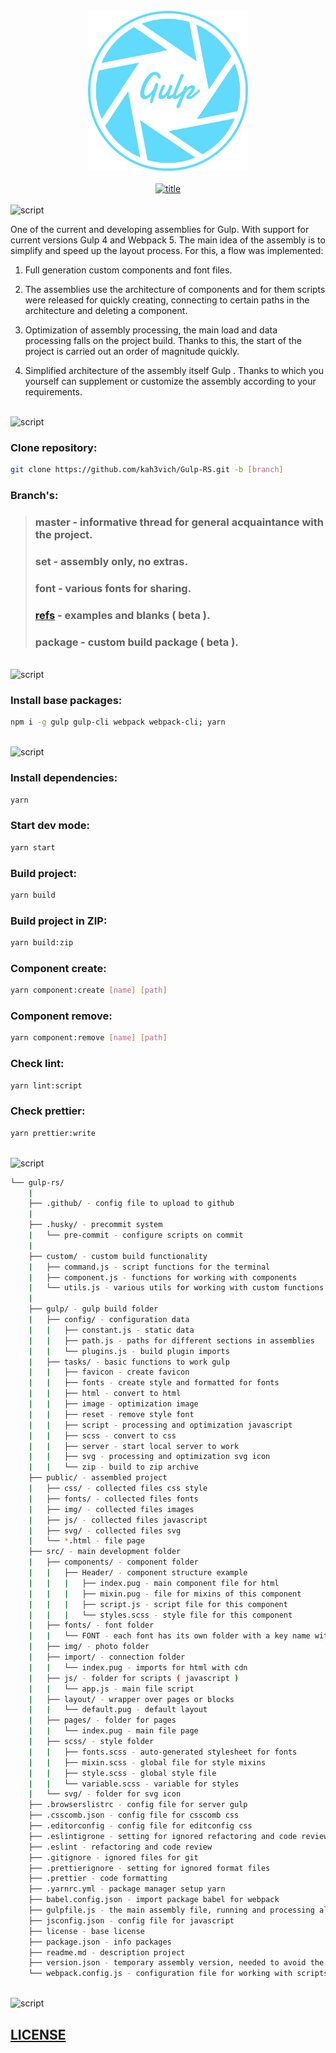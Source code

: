 <div align="center">
   <a href="https://github.com/kah3vich/Gulp-RS">
        <br />
        <img src="https://raw.githubusercontent.com/kah3vich/Gulp-RS/master/assets/svg/logo.svg" alt="logo" width="256">
        <br />
        <br />
        <img src="https://svg-readme.vercel.app/readme/svg?type=title&content=GulpRS" width="100%" height="50" alt="title" />
        <br />
    </a>
</div>

<br />

<img src="https://svg-readme.vercel.app/readme/svg?type=custom&content=🔥||Description:&size=25&align=left" alt="script" width="100%" height="30" />

One of the current and developing assemblies for Gulp. With support for current versions Gulp 4 and Webpack 5. The main idea of the assembly is to simplify and speed up the layout process. For this, a flow was implemented:

1. Full generation custom components and font files.

2. The assemblies use the architecture of components and for them scripts were released for quickly creating, connecting to certain paths in the architecture and deleting a component.

3. Optimization of assembly processing, the main load and data processing falls on the project build. Thanks to this, the start of the project is carried out an order of magnitude quickly.

4. Simplified architecture of the assembly itself Gulp . Thanks to which you yourself can supplement or customize the assembly according to your requirements.

<br />

<img src="https://svg-readme.vercel.app/readme/svg?type=custom&content=💡||Repository:&size=25&align=left" alt="script" width="100%" height="30" />

### Clone repository:

```bash
git clone https://github.com/kah3vich/Gulp-RS.git -b [branch]
```

### Branch's:

> ### master - informative thread for general acquaintance with the project.
>
> ### set - assembly only, no extras.
>
> ### font - various fonts for sharing.
>
> ### [refs](https://kah3vich.github.io/Gulp-RS/index.html) - examples and blanks ( beta ).
>
> ### package - custom build package ( beta ).

<br />

<img src="https://svg-readme.vercel.app/readme/svg?type=custom&content=🛠️||Install:&size=25&align=left" alt="script" width="100%" height="30" />

### Install base packages:

```bash
npm i -g gulp gulp-cli webpack webpack-cli; yarn
```

<br />

<img src="https://svg-readme.vercel.app/readme/svg?type=custom&content=🚀||Scripts:&size=25&align=left" alt="script" width="100%" height="30" />

<div id="script"></div>

### Install dependencies:

```bash
yarn
```

### Start dev mode:

```bash
yarn start
```

### Build project:

```bash
yarn build
```

### Build project in ZIP:

```bash
yarn build:zip
```

### Component create:

```bash
yarn component:create [name] [path]
```

### Component remove:

```bash
yarn component:remove [name] [path]
```

### Check lint:

```bash
yarn lint:script
```

### Check prettier:

```bash
yarn prettier:write
```

<br />

<img src="https://svg-readme.vercel.app/readme/svg?type=custom&content=📂||Files||Schema:&size=25&align=left" alt="script" width="100%" height="30" />

```sh
└── gulp-rs/
    |
    ├── .github/ - config file to upload to github
    |
    ├── .husky/ - precommit system
    |   └── pre-commit - configure scripts on commit
    |
    ├── custom/ - custom build functionality
    |   ├── command.js - script functions for the terminal
    |   ├── component.js - functions for working with components
    |   └── utils.js - various utils for working with custom functions
    |
    ├── gulp/ - gulp build folder
    |   ├── config/ - configuration data
    |   |   ├── constant.js - static data
    |   |   ├── path.js - paths for different sections in assemblies
    |   |   └── plugins.js - build plugin imports
    |   ├── tasks/ - basic functions to work gulp
    |   |   ├── favicon - create favicon
    |   |   ├── fonts - create style and formatted for fonts
    |   |   ├── html - convert to html
    |   |   ├── image - optimization image
    |   |   ├── reset - remove style font
    |   |   ├── script - processing and optimization javascript
    |   |   ├── scss - convert to css
    |   |   ├── server - start local server to work
    |   |   ├── svg - processing and optimization svg icon
    |   |   └── zip - build to zip archive
    ├── public/ - assembled project
    |   ├── css/ - collected files css style
    |   ├── fonts/ - collected files fonts
    |   ├── img/ - collected files images
    |   ├── js/ - collected files javascript
    |   ├── svg/ - collected files svg
    |   └── *.html - file page
    ├── src/ - main development folder
    |   ├── components/ - component folder
    |   |   ├── Header/ - component structure example
    |   |   |   ├── index.pug - main component file for html
    |   |   |   ├── mixin.pug - file for mixins of this component
    |   |   |   ├── script.js - script file for this component
    |   |   |   └── styles.scss - style file for this component
    |   ├── fonts/ - font folder
    |   |   └── FONT - each font has its own folder with a key name without spaces in the name
    |   ├── img/ - photo folder
    |   ├── import/ - connection folder
    |   |   └── index.pug - imports for html with cdn
    |   ├── js/ - folder for scripts ( javascript )
    |   |   └── app.js - main file script
    |   ├── layout/ - wrapper over pages or blocks
    |   |   └── default.pug - default layout
    |   ├── pages/ - folder for pages
    |   |   └── index.pug - main file page
    |   ├── scss/ - style folder
    |   |   ├── fonts.scss - auto-generated stylesheet for fonts
    |   |   ├── mixin.scss - global file for style mixins
    |   |   ├── style.scss - global style file
    |   |   └── variable.scss - variable for styles
    |   └── svg/ - folder for svg icon
    ├── .browserslistrc - config file for server gulp
    ├── .csscomb.json - config file for csscomb css
    ├── .editorconfig - config file for editconfig css
    ├── .eslintigrone - setting for ignored refactoring and code review files
    ├── .eslint - refactoring and code review
    ├── .gitignore - ignored files for git
    ├── .prettierignore - setting for ignored format files
    ├── .prettier - code formatting
    ├── .yarnrc.yml - package manager setup yarn
    ├── babel.config.json - import package babel for webpack
    ├── gulpfile.js - the main assembly file, running and processing all logic
    ├── jsconfig.json - config file for javascript
    ├── license - base license
    ├── package.json - info packages
    ├── readme.md - description project
    ├── version.json - temporary assembly version, needed to avoid the cache
    └── webpack.config.js - configuration file for working with scripts in gulp
```

<br />

<img src="https://svg-readme.vercel.app/readme/svg?type=custom&content=🔧||LICENSE:&size=25&align=left" alt="script" width="100%" height="30" />

## [LICENSE](LICENSE)
